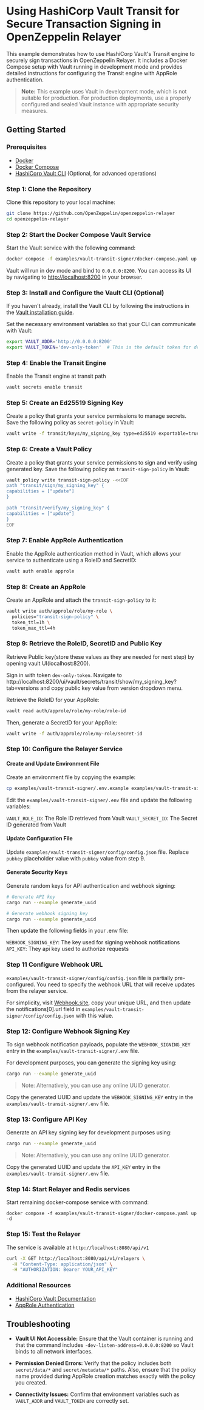 # Using HashiCorp Vault Transit for Secure Transaction Signing in OpenZeppelin Relayer

This example demonstrates how to use HashiCorp Vault's Transit engine to securely sign transactions in OpenZeppelin Relayer. It includes a Docker Compose setup with Vault running in development mode and provides detailed instructions for configuring the Transit engine with AppRole authentication.

> **Note:** This example uses Vault in development mode, which is not suitable for production. For production deployments, use a properly configured and sealed Vault instance with appropriate security measures.


## Getting Started


### Prerequisites

- [Docker](https://docs.docker.com/get-docker/)
- [Docker Compose](https://docs.docker.com/compose/install/)
- [HashiCorp Vault CLI](https://developer.hashicorp.com/vault/tutorials/get-started/install-binary?productSlug=vault&tutorialSlug=getting-started&tutorialSlug=getting-started-install) (Optional, for advanced operations)


### Step 1: Clone the Repository

Clone this repository to your local machine:

```bash
git clone https://github.com/OpenZeppelin/openzeppelin-relayer
cd openzeppelin-relayer
```


### Step 2: Start the Docker Compose Vault Service

Start the Vault service with the following command:

```bash
docker compose -f examples/vault-transit-signer/docker-compose.yaml up vault

```

Vault will run in dev mode and bind to `0.0.0.0:8200`. You can access its UI by navigating to [http://localhost:8200](http://localhost:8200) in your browser.


### Step 3: Install and Configure the Vault CLI (Optional)

If you haven't already, install the Vault CLI by following the instructions in the [Vault installation guide](https://developer.hashicorp.com/vault/tutorials/get-started/install-binary?productSlug=vault&tutorialSlug=getting-started&tutorialSlug=getting-started-install).

Set the necessary environment variables so that your CLI can communicate with Vault:

```bash
export VAULT_ADDR='http://0.0.0.0:8200'
export VAULT_TOKEN='dev-only-token'  # This is the default token for dev mode defined in docker-compose fi;e
```


### Step 4: Enable the Transit Engine

Enable the Transit engine at transit path

```bash
vault secrets enable transit
```


### Step 5: Create an Ed25519 Signing Key

Create a policy that grants your service permissions to manage secrets. Save the following policy as `secret-policy` in Vault:

```bash
vault write -f transit/keys/my_signing_key type=ed25519 exportable=true
```


### Step 6: Create a Vault Policy

Create a policy that grants your service permissions to sign and verify using generated key. Save the following policy as `transit-sign-policy` in Vault:

```bash
vault policy write transit-sign-policy -<<EOF
path "transit/sign/my_signing_key" {
capabilities = ["update"]
}

path "transit/verify/my_signing_key" {
capabilities = ["update"]
}
EOF
```


### Step 7: Enable AppRole Authentication

Enable the AppRole authentication method in Vault, which allows your service to authenticate using a RoleID and SecretID:

```bash
vault auth enable approle
```


### Step 8: Create an AppRole

Create an AppRole and attach the `transit-sign-policy` to it:

```bash
vault write auth/approle/role/my-role \
  policies="transit-sign-policy" \
  token_ttl=1h \
  token_max_ttl=4h
```


### Step 9: Retrieve the RoleID, SecretID and Public Key

Retrieve Public key(store these values as they are needed for next step) by opening vault UI(localhost:8200).

Sign in with token `dev-only-token`. Navigate to http://localhost:8200/ui/vault/secrets/transit/show/my_signing_key?tab=versions and copy public key value from version dropdown menu.



Retrieve the RoleID for your AppRole:

```bash
vault read auth/approle/role/my-role/role-id
```

Then, generate a SecretID for your AppRole:

```bash
vault write -f auth/approle/role/my-role/secret-id
```


### Step 10: Configure the Relayer Service


#### Create and Update Environment File

Create an environment file by copying the example:

```bash
cp examples/vault-transit-signer/.env.example examples/vault-transit-signer/.env
```

Edit the `examples/vault-transit-signer/.env` file and update the following variables:

`VAULT_ROLE_ID`: The Role ID retrieved from Vault
`VAULT_SECRET_ID`: The Secret ID generated from Vault


#### Update Configuration File

Update `examples/vault-transit-signer/config/config.json` file. Replace `pubkey` placeholder value with `pubkey` value from step 9.


#### Generate Security Keys

Generate random keys for API authentication and webhook signing:


```bash
# Generate API key
cargo run --example generate_uuid

# Generate webhook signing key
cargo run --example generate_uuid

```

Then update the following fields in your .env file:

`WEBHOOK_SIGNING_KEY`: The key used for signing webhook notifications
`API_KEY`: They api key used to authorize requests


### Step 11 Configure Webhook URL

`examples/vault-transit-signer/config/config.json` file is partially pre-configured. You need to specify the webhook URL that will receive updates from the relayer service.

For simplicity, visit [Webhook.site](https://webhook.site), copy your unique URL, and then update the notifications[0].url field in `examples/vault-transit-signer/config/config.json` with this value.


### Step 12: Configure Webhook Signing Key

To sign webhook notification payloads, populate the `WEBHOOK_SIGNING_KEY` entry in the `examples/vault-transit-signer/.env` file.

For development purposes, you can generate the signing key using:

```bash
cargo run --example generate_uuid
```
> Note: Alternatively, you can use any online UUID generator.


Copy the generated UUID and update the `WEBHOOK_SIGNING_KEY` entry in the `examples/vault-transit-signer/.env` file.


### Step 13: Configure API Key

Generate an API key signing key for development purposes using:

```bash
cargo run --example generate_uuid
```
> Note: Alternatively, you can use any online UUID generator.


Copy the generated UUID and update the `API_KEY` entry in the `examples/vault-transit-signer/.env` file.


### Step 14: Start Relayer and Redis services

Start remaining docker-compose service with command:

```
docker compose -f examples/vault-transit-signer/docker-compose.yaml up -d
```

### Step 15: Test the Relayer

The service is available at `http://localhost:8080/api/v1`

```bash
curl -X GET http://localhost:8080/api/v1/relayers \
  -H "Content-Type: application/json" \
  -H "AUTHORIZATION: Bearer YOUR_API_KEY"
```

### Additional Resources

- [HashiCorp Vault Documentation](https://www.vaultproject.io/docs/)
- [AppRole Authentication](https://www.vaultproject.io/docs/auth/approle)

## Troubleshooting

- **Vault UI Not Accessible:**
  Ensure that the Vault container is running and that the command includes `-dev-listen-address=0.0.0.0:8200` so Vault binds to all network interfaces.

- **Permission Denied Errors:**
  Verify that the policy includes both `secret/data/*` and `secret/metadata/*` paths. Also, ensure that the policy name provided during AppRole creation matches exactly with the policy you created.

- **Connectivity Issues:**
  Confirm that environment variables such as `VAULT_ADDR` and `VAULT_TOKEN` are correctly set.
